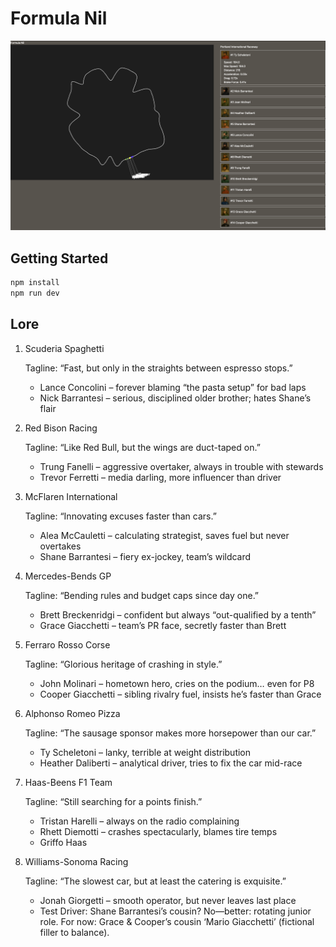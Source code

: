 # Formula Nil

![Screenshot](./screenshot.png)

## Getting Started

```sh
npm install
npm run dev
```

## Lore

1. Scuderia Spaghetti

    Tagline: “Fast, but only in the straights between espresso stops.”
    - Lance Concolini – forever blaming “the pasta setup” for bad laps
    - Nick Barrantesi – serious, disciplined older brother; hates Shane’s flair

2. Red Bison Racing

    Tagline: “Like Red Bull, but the wings are duct-taped on.”
    - Trung Fanelli – aggressive overtaker, always in trouble with stewards
    - Trevor Ferretti – media darling, more influencer than driver

3. McFlaren International

    Tagline: “Innovating excuses faster than cars.”
    - Alea McCauletti – calculating strategist, saves fuel but never overtakes
    - Shane Barrantesi – fiery ex-jockey, team’s wildcard


4. Mercedes-Bends GP

    Tagline: “Bending rules and budget caps since day one.”
    - Brett Breckenridgi – confident but always “out-qualified by a tenth”
    - Grace Giacchetti – team’s PR face, secretly faster than Brett

5. Ferraro Rosso Corse

    Tagline: “Glorious heritage of crashing in style.”
    - John Molinari – hometown hero, cries on the podium… even for P8
    - Cooper Giacchetti – sibling rivalry fuel, insists he’s faster than Grace

6. Alphonso Romeo Pizza

    Tagline: “The sausage sponsor makes more horsepower than our car.”
    - Ty Scheletoni – lanky, terrible at weight distribution
    - Heather Daliberti – analytical driver, tries to fix the car mid-race

7. Haas-Beens F1 Team

    Tagline: “Still searching for a points finish.”
    - Tristan Harelli – always on the radio complaining
    - Rhett Diemotti – crashes spectacularly, blames tire temps
    - Griffo Haas

8. Williams-Sonoma Racing

    Tagline: “The slowest car, but at least the catering is exquisite.”
    - Jonah Giorgetti – smooth operator, but never leaves last place
    - Test Driver: Shane Barrantesi’s cousin? No—better: rotating junior role. For now: Grace & Cooper’s cousin ‘Mario Giacchetti’ (fictional filler to balance).
